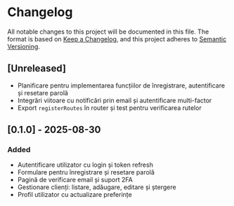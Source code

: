 # Changelog

All notable changes to this project will be documented in this file.
The format is based on [Keep a Changelog](https://keepachangelog.com/en/1.1.0/),
and this project adheres to [Semantic Versioning](https://semver.org/spec/v2.0.0.html).

## [Unreleased]
- Planificare pentru implementarea funcțiilor de înregistrare, autentificare și resetare parolă
- Integrări viitoare cu notificări prin email și autentificare multi-factor
- Export `registerRoutes` în router și test pentru verificarea rutelor

## [0.1.0] - 2025-08-30
### Added
- Autentificare utilizator cu login și token refresh
- Formulare pentru înregistrare și resetare parolă
- Pagină de verificare email și suport 2FA
- Gestionare clienți: listare, adăugare, editare și ștergere
- Profil utilizator cu actualizare preferințe

